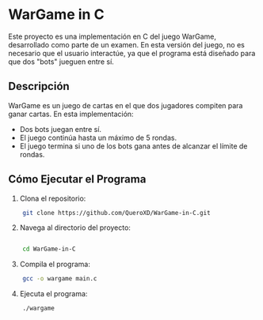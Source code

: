 # WarGame in C

Este proyecto es una implementación en C del juego WarGame, desarrollado como parte de un examen. En esta versión del juego, no es necesario que el usuario interactúe, ya que el programa está diseñado para que dos "bots" jueguen entre sí.

## Descripción

WarGame es un juego de cartas en el que dos jugadores compiten para ganar cartas. En esta implementación:

- Dos bots juegan entre sí.
- El juego continúa hasta un máximo de 5 rondas.
- El juego termina si uno de los bots gana antes de alcanzar el límite de rondas.

## Cómo Ejecutar el Programa

1. Clona el repositorio:
```bash
    git clone https://github.com/QueroXD/WarGame-in-C.git
```
2. Navega al directorio del proyecto:
```bash

    cd WarGame-in-C
```
3. Compila el programa:
```bash
    gcc -o wargame main.c
```

4. Ejecuta el programa:
```bash
    ./wargame
```